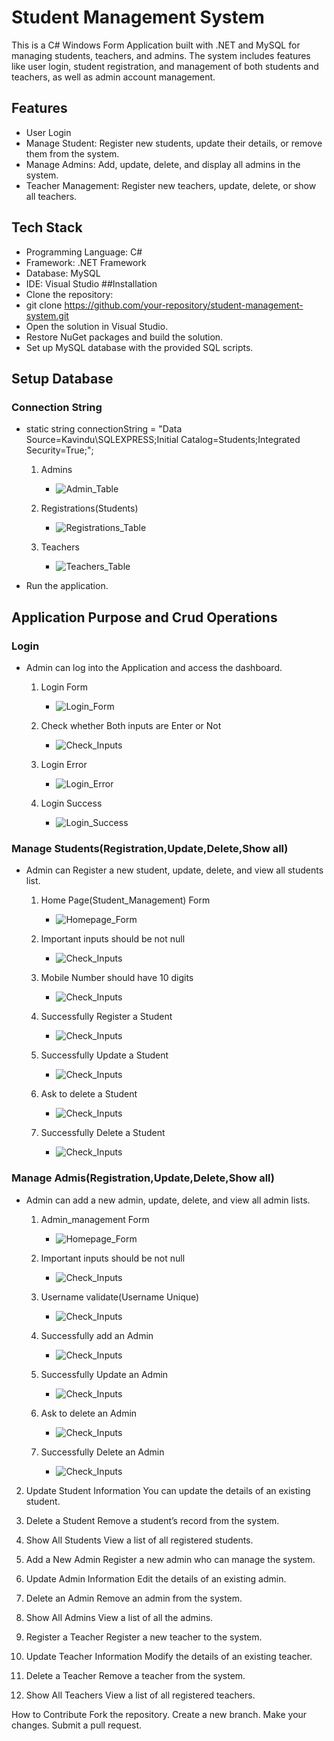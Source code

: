 # **Student Management System**
This is a C# Windows Form Application built with .NET and MySQL for managing students, teachers, and admins. The system includes features like user login, student registration, and management of both students and teachers, as well as admin account management.

## Features
* User Login
* Manage Student: Register new students, update their details, or remove them from the system.
* Manage Admins: Add, update, delete, and display all admins in the system.
* Teacher Management: Register new teachers, update, delete, or show all teachers.
## Tech Stack
* Programming Language: C#
* Framework: .NET Framework
* Database: MySQL
* IDE: Visual Studio
##Installation
* Clone the repository:
* git clone https://github.com/your-repository/student-management-system.git
* Open the solution in Visual Studio.
* Restore NuGet packages and build the solution.
* Set up MySQL database with the provided SQL scripts.
## Setup Database
### Connection String
* static string connectionString = "Data Source=Kavindu\\SQLEXPRESS;Initial Catalog=Students;Integrated Security=True;";
  1. Admins 
     * ![Admin_Table](https://github.com/kavindukaveesha/Student_Management_project/blob/main/Image_Video_Resource/Database/Admin.png)
   
  2. Registrations(Students)
     * ![Registrations_Table](https://github.com/kavindukaveesha/Student_Management_project/blob/main/Image_Video_Resource/Database/Student(Registrations).png)
      
  3. Teachers
     * ![Teachers_Table](https://github.com/kavindukaveesha/Student_Management_project/blob/main/Image_Video_Resource/Database/Teacher.png)
  
* Run the application.


## Application Purpose and Crud Operations
### Login
* Admin can log into the Application and access the dashboard.
  1. Login Form
     *  ![Login_Form](https://github.com/kavindukaveesha/Student_Management_project/blob/main/Image_Video_Resource/Login/Login_Form.png)
  
  2. Check whether Both inputs are Enter or Not
     *  ![Check_Inputs](https://github.com/kavindukaveesha/Student_Management_project/blob/main/Image_Video_Resource/Login/Inputs_Validate.png)
 
  3. Login Error
     *  ![Login_Error](https://github.com/kavindukaveesha/Student_Management_project/blob/main/Image_Video_Resource/Login/Login_Error.png)
 
  4. Login Success
     *  ![Login_Success](https://github.com/kavindukaveesha/Student_Management_project/blob/main/Image_Video_Resource/Login/Login_Success.png)
  
### Manage Students(Registration,Update,Delete,Show all)
* Admin can Register a new student, update, delete, and view all students list.
  1. Home Page(Student_Management) Form
     *  ![Homepage_Form](https://github.com/kavindukaveesha/Student_Management_project/blob/main/Image_Video_Resource/Home_Page/Mobile_Number_Validate.png)
  
  2. Important inputs should be not null
     *  ![Check_Inputs](https://github.com/kavindukaveesha/Student_Management_project/blob/main/Image_Video_Resource/Home_Page/Inputs_Validate_Error_Message.png)

  3. Mobile Number should have 10 digits
     *  ![Check_Inputs](https://github.com/kavindukaveesha/Student_Management_project/blob/main/Image_Video_Resource/Home_Page/Mobile_Number_Validate.png)

  4. Successfully Register a Student
     *  ![Check_Inputs](https://github.com/kavindukaveesha/Student_Management_project/blob/main/Image_Video_Resource/Home_Page/Student_Registered_Successfully.png)
    
  5. Successfully Update a Student
     *  ![Check_Inputs](https://github.com/kavindukaveesha/Student_Management_project/blob/main/Image_Video_Resource/Home_Page/Update_Student_Successfully.png)
    
  6. Ask to delete a Student
     *  ![Check_Inputs](https://github.com/kavindukaveesha/Student_Management_project/blob/main/Image_Video_Resource/Home_Page/Ask_Before_Delete_Student.png)
    
  7. Successfully Delete a Student
     *  ![Check_Inputs](https://github.com/kavindukaveesha/Student_Management_project/blob/main/Image_Video_Resource/Home_Page/Successfull_Deleted_Student.png)

### Manage Admis(Registration,Update,Delete,Show all)
* Admin can add a new admin, update, delete, and view all admin lists.
    
  1. Admin_management Form
     *  ![Homepage_Form](https://github.com/kavindukaveesha/Student_Management_project/blob/main/Image_Video_Resource/Manage_Admins/Manage_Admins_Form.png)
  
  2. Important inputs should be not null
     *  ![Check_Inputs](https://github.com/kavindukaveesha/Student_Management_project/blob/main/Image_Video_Resource/Manage_Admins/Inputs_Validate.png)

  3. Username validate(Username Unique)
     *  ![Check_Inputs](https://github.com/kavindukaveesha/Student_Management_project/blob/main/Image_Video_Resource/Manage_Admins/Username_Validate.png)

  4. Successfully add an Admin
     *  ![Check_Inputs](https://github.com/kavindukaveesha/Student_Management_project/blob/main/Image_Video_Resource/Manage_Admins/Succesfully_Added_Admin.png)
    
  5. Successfully Update an Admin
     *  ![Check_Inputs](https://github.com/kavindukaveesha/Student_Management_project/blob/main/Image_Video_Resource/Manage_Admins/Succesfully_Update_Admin.png)
    
  6. Ask to delete an Admin
     *  ![Check_Inputs](https://github.com/kavindukaveesha/Student_Management_project/blob/main/Image_Video_Resource/Manage_Admins/Ask_Before_Delete_admin.png)
    
  7. Successfully Delete an Admin
     *  ![Check_Inputs](https://github.com/kavindukaveesha/Student_Management_project/blob/main/Image_Video_Resource/Manage_Admins/Succesfully_Deleted_Admin.png)
    
  
    
  
    
  
    
  
    
  
  
 
  
  


2. Update Student Information
You can update the details of an existing student.


3. Delete a Student
Remove a student’s record from the system.


4. Show All Students
View a list of all registered students.


5. Add a New Admin
Register a new admin who can manage the system.


6. Update Admin Information
Edit the details of an existing admin.


7. Delete an Admin
Remove an admin from the system.


8. Show All Admins
View a list of all the admins.


9. Register a Teacher
Register a new teacher to the system.


10. Update Teacher Information
Modify the details of an existing teacher.


11. Delete a Teacher
Remove a teacher from the system.


12. Show All Teachers
View a list of all registered teachers.


How to Contribute
Fork the repository.
Create a new branch.
Make your changes.
Submit a pull request.
